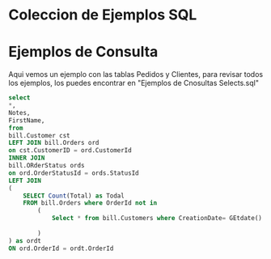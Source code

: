 # Coleccion de Ejemplos SQL

# Ejemplos de Consulta

Aqui vemos un ejemplo con las tablas Pedidos y Clientes, para revisar todos los ejemplos, los puedes encontrar en "Ejemplos de Cnosultas Selects.sql"

```sql
select
*,
Notes,
FirstName,
from 
bill.Customer cst
LEFT JOIN bill.Orders ord 
on cst.CustomerID = ord.CustomerId
INNER JOIN
bill.ORderStatus ords 
on ord.OrderStatusId = ords.StatusId
LEFT JOIN
(
	SELECT Count(Total) as Todal 
	FROM bill.Orders where OrderId not in 
		(
			Select * from bill.Customers where CreationDate= GEtdate()
			
		)
) as ordt
ON ord.OrderId = ordt.OrderId
```


